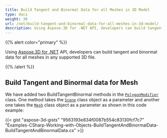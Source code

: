 ```yaml
---
title: Build Tangent and Binormal Data for all Meshes in 3D Model
type: docs
weight: 30
url: /net/build-tangent-and-binormal-data-for-all-meshes-in-3d-model/
description: Using Aspose.3D for .NET API, developers can build tangent and binormal data for all meshes in any supported 3D file.
---
```


{{% alert color="primary" %}}

Using [Aspose.3D for .NET](http://products.aspose.com/3d/net) API, developers can build tangent and binormal data for all meshes in any supported 3D file.

{{% /alert %}}
## **Build Tangent and Binormal data for Mesh**
We have added two BuildTangentBinormal methods in the [`PolygonModifier`](https://reference.aspose.com/3d/net/aspose.threed.entities/polygonmodifier) class. One method takes the [`Scene`](https://reference.aspose.com/3d/net/aspose.threed/scene) class object as a parameter and another one takes the [`Mesh`](https://reference.aspose.com/3d/net/aspose.threed.entities/mesh) class object as a parameter as shown in this code example:

{{< gist "aspose-3d-gists" "9563193e834f0087b554c83130fcf7c7" "Examples-CSharp-Working-with-Objects-BuildTangentAndBinormalData-BuildTangentAndBinormalData.cs" >}}
